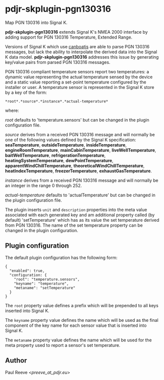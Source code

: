 # pdjr-skplugin-pgn130316

Map PGN 130316 into Signal K.

**pdjr-skplugin-pgn130316** extends Signal K's NMEA 2000 interface by
adding support for PGN 130316 Temperature, Extended Range.

Versions of Signal K which use [canboatjs]() are able to parse
PGN 130316 messages, but lack the ability to interpolate the
derived data into the Signal K data model.
**pdjr-skplugin-pgn130316** addresses this issue by generating
key/value pairs from parsed PGN 130316 messages.

PGN 130316 compliant temperature sensors report two temperatures:
a dynamic value representing the actual temperature sensed by the
device and a static value reporting a set-point temperature
configured by the installer or user.
A temperature sensor is represented in the Signal K store by a key
of the form:

```
*root*.*source*.*instance*.*actual-temperature*
```

where:

*root* defaults to 'temperature.sensors' but can be changed in the
plugin configuration file. 

*source* derives from a received PGN 130316 message and will normally
be one of the following values defined by the Signal K specification:
**seaTemperature**,
**outsideTemperature**,
**insideTemperature**,
**engineRoomTemperature**,
**mainCabinTemperature**,
**liveWellTemperature**,
**baitWellTemperature**,
**refrigerationTemperature**,
**heatingSystemTemperature**,
**dewPointTemperature**,
**apparentWindChillTemperature**,
**theoreticalWindChillTemperature**,
**heatIndexTemperature**,
**freezerTemperature**,
**exhaustGasTemperature**.

*instance* derives from a received PGN 130316 message and will normally
be an integer in the range 0 through 252.

*actual-temperature* defaults to 'actualTemperature' but can be changed
in the plugin configuration file.

The plugin inserts `unit` and `description` properties into the meta
value associated with each generated key and am additional property
called (by default) 'setTemperature' which has as its value the
set temperature derived from PGN 130316.
The name of the set temperature property can be changed in the
plugin configuration.

## Plugin configuration

The default plugin configuration has the following form:
```
{
  "enabled": true,
  "configuration: {
    "root": "temperature.sensors",
    "keyname": "temperature",
    "metaname": "setTemperature"
  }
}
```

The `root` property value defines a prefix which will be prepended to
all keys inserted into Signal K.

The `keyname` property value defines the name which will be used
as the final component of the key name for each sensor value that
is inserted into Signal K.

The `metaname` property value defines the name which will be used
for the meta property used to report a sensor's set temperature.

## Author

Paul Reeve <*preeve_at_pdjr.eu*>
